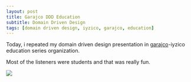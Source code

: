 ```yaml
---
layout: post
title: Garajco DDD Education
subtitle: Domain Driven Design
tags: [domain driven design, iyzico, garajco, education]
---
```

Today, i repeated my domain driven design presentation in <a href="http://garaj.co/">garajco</a>-iyzico education series organization.

Most of the listeners were students and that was really fun.

<img src="https://canpekdemir.github.io/img/ddd/can_garaj.jpg">
